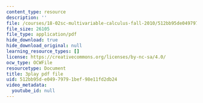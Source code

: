 ```yaml
---
content_type: resource
description: ''
file: /courses/18-02sc-multivariable-calculus-fall-2010/512bb95de04979791bef98e11fd2db24_XmQM5pHxX-o.pdf
file_size: 26105
file_type: application/pdf
hide_download: true
hide_download_original: null
learning_resource_types: []
license: https://creativecommons.org/licenses/by-nc-sa/4.0/
ocw_type: OCWFile
resourcetype: Document
title: 3play pdf file
uid: 512bb95d-e049-7979-1bef-98e11fd2db24
video_metadata:
  youtube_id: null
---
```

